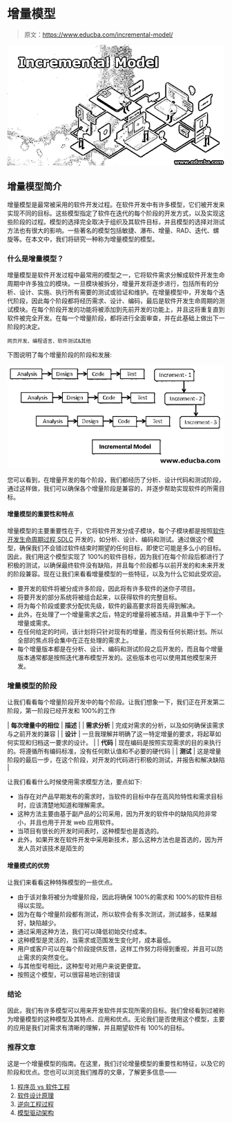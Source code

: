 # 增量模型

> 原文：<https://www.educba.com/incremental-model/>

![Incremental Model](img/953b057b776bdefb8ee71ec9d7a3cec1.png "Incremental Model")



## 增量模型简介

增量模型是最常被采用的软件开发过程。在软件开发中有许多模型，它们被开发来实现不同的目标。这些模型指定了软件在迭代的每个阶段的开发方式，以及实现这些阶段的过程。模型的选择完全取决于组织及其软件目标，并且模型的选择对测试方法也有很大的影响。一些著名的模型包括敏捷、瀑布、增量、RAD、迭代、螺旋等。在本文中，我们将研究一种称为增量模型的模型。

### 什么是增量模型？

增量模型是软件开发过程中最常用的模型之一，它将软件需求分解成软件开发生命周期中许多独立的模块。一旦模块被拆分，增量开发将逐步进行，包括所有的分析、设计、实施、执行所有需要的测试或验证和维护。在增量模型中，开发每个迭代阶段，因此每个阶段都将经历需求、设计、编码，最后是软件开发生命周期的测试模块。在每个阶段开发的功能将被添加到先前开发的功能上，并且这将重复直到软件被完全开发。在每一个增量阶段，都将进行全面审查，并在此基础上做出下一阶段的决定。

<small>网页开发、编程语言、软件测试&其他</small>

下图说明了每个增量阶段的阶段和发展:

![stages and development of each incremental stage](img/1ece50804d34ee8bc48657cc54b06d62.png "stages and development of each incremental stage")



您可以看到，在增量开发的每个阶段，我们都经历了分析、设计代码和测试阶段，通过这样做，我们可以确保各个增量阶段是兼容的，并逐步帮助实现软件的所需目标。

#### 增量模型的重要性和特点

增量模型的主要重要性在于，它将软件开发分成子模块，每个子模块都是按照[软件开发生命周期过程 SDLC](https://www.educba.com/what-is-sdlc/) 开发的，如分析、设计、编码和测试。通过做这个模型，确保我们不会错过软件结束时期望的任何目标，即使它可能是多么小的目标。因此，我们用这个模型实现了 100%的软件目标，因为我们在每个阶段后都进行了积极的测试，以确保最终软件没有缺陷，并且每个阶段都与以前开发的和未来开发的阶段兼容。现在让我们来看看增量模型的一些特征，以及为什么它如此受欢迎。

*   要开发的软件将被分成许多阶段，因此将有许多软件的迷你子项目。
*   将要开发的部分系统将被组合起来，以获得软件的完整目标。
*   将为每个阶段或要求分配优先级，软件的最高要求将首先得到解决。
*   此外，在处理了一个增量需求之后，特定的增量将被冻结，并且集中于下一个增量或需求。
*   在任何给定的时间，该计划将只针对现有的增量，而没有任何长期计划。所以全部的焦点将会集中在正在处理的需求上。
*   每个增量版本都是在分析、设计、编码和测试阶段之后开发的，而且每个增量版本通常都是按照迭代瀑布模型开发的。这些版本也可以使用其他模型来开发。

### 增量模型的阶段

让我们看看每个增量阶段开发中的每个阶段。让我们想象一下，我们正在开发第二阶段，第一阶段已经开发和 100%的工作

| **每次增量中的相位** | **描述** |
| **需求分析** | 完成对需求的分析，以及如何确保该需求与之前开发的兼容 |
| **设计** | 一旦我理解并明确了这一特定增量的要求，将起草如何实现和归档这一要求的设计。 |
| **代码** | 现在编码是按照实现需求的目的来执行的。将遵循所有编码标准，没有任何默认值和不必要的硬代码 |
| **测试** | 这是增量阶段的最后一步，在这个阶段，对开发的代码进行积极的测试，并报告和解决缺陷 |

让我们看看什么时候使用需求模型方法，要点如下:

*   当存在对产品早期发布的需求时，当软件的目标中存在高风险特性和需求目标时，应该清楚地知道和理解需求。
*   这种方法主要由基于副产品的公司采用，因为开发的软件中的缺陷风险非常小，并且也用于开发 web 应用软件。
*   当项目有很长的开发时间表时，这种模型也是首选的。
*   此外，如果开发在软件开发中采用新技术，那么这种方法也是首选的，因为开发人员对该技术是陌生的

#### 增量模式的优势

让我们来看看这种特殊模型的一些优点。

*   由于该对象将被分为增量阶段，因此将确保 100%的需求和 100%的软件目标得以实现。
*   因为在每个增量阶段都有测试，所以软件会有多次测试，测试越多，结果越好，缺陷越少。
*   通过采用这种方法，我们可以降低初始交付成本。
*   这种模型是灵活的，当需求或范围发生变化时，成本最低。
*   用户或客户可以在每个阶段提供反馈，这样工作努力将得到重视，并且可以防止需求的突然变化。
*   与其他型号相比，这种型号对用户来说更便宜。
*   按照这个模型，可以很容易地识别错误

### 结论

因此，我们有许多模型可以用来开发软件并实现所需的目标。我们曾经看到过被称为增量模型的这种模型及其特点、应用和优点。无论我们是否使用这个模型，主要的应用是我们对需求有清晰的理解，并且期望软件有 100%的目标。

### 推荐文章

这是一个增量模型的指南。在这里，我们讨论增量模型的重要性和特征，以及它的阶段和优点。您也可以浏览我们推荐的文章，了解更多信息——

1.  [程序员 vs 软件工程](https://www.educba.com/programmers-vs-software-engineering/)
2.  [软件设计原理](https://www.educba.com/software-design-principles/)
3.  [逆向工程过程](https://www.educba.com/process-of-reverse-engineering/)
4.  [模型驱动架构](https://www.educba.com/model-driven-architecture/)





